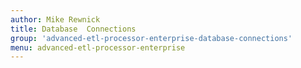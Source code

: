 ```yaml
---
author: Mike Rewnick
title: Database  Connections
group: 'advanced-etl-processor-enterprise-database-connections'
menu: advanced-etl-processor-enterprise
---
```

